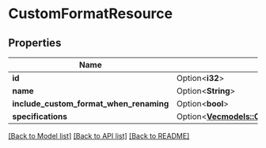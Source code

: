 # CustomFormatResource

## Properties

Name | Type | Description | Notes
------------ | ------------- | ------------- | -------------
**id** | Option<**i32**> |  | [optional]
**name** | Option<**String**> |  | [optional]
**include_custom_format_when_renaming** | Option<**bool**> |  | [optional]
**specifications** | Option<[**Vec<models::CustomFormatSpecificationSchema>**](CustomFormatSpecificationSchema.md)> |  | [optional]

[[Back to Model list]](../README.md#documentation-for-models) [[Back to API list]](../README.md#documentation-for-api-endpoints) [[Back to README]](../README.md)


